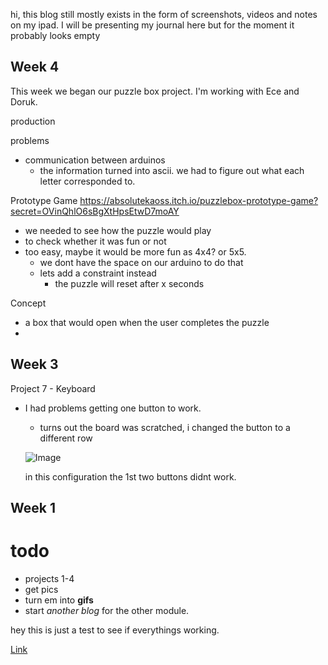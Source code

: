 
hi, this blog still mostly exists in the form of screenshots, videos and notes on my ipad. I will be presenting my journal here but for the moment it probably looks empty

## Week 4
This week we began our puzzle box project. I'm working with Ece and Doruk. 

production

problems
- communication between arduinos
  - the information turned into ascii. we had to figure out what each letter corresponded to.

Prototype Game 
https://absolutekaoss.itch.io/puzzlebox-prototype-game?secret=OVinQhlO6sBgXtHpsEtwD7moAY
- we needed to see how the puzzle would play
- to check whether it was fun or not
- too easy, maybe it would be more fun as 4x4? or 5x5.
  - we dont have the space on our arduino to do that
  - lets add a constraint instead
    - the puzzle will reset after x seconds

Concept
- a box that would open when the user completes the puzzle
- 

## Week 3
Project 7 - Keyboard
- I had problems getting one button to work.
  - turns out the board was scratched, i changed the button to a different row
  
  ![Image](https://i.imgur.com/6AMN3Zs.jpg)
  
  in this configuration the 1st two buttons didnt work.

## Week 1


# todo 
- projects 1-4
- get pics
- turn em into **gifs**
- start _another blog_ for the other module.


hey this is just a test to see if everythings working.



[Link](https://github.com/wkarnchanapee/billys-pcomp-journal/edit/master/README.md)

```code goes here
```



